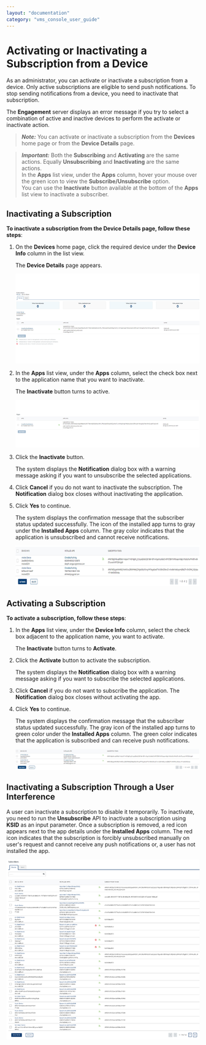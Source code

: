 ```yaml
---
layout: "documentation"
category: "vms_console_user_guide"
---
```

                           


Activating or Inactivating a Subscription from a Device
=======================================================

As an administrator, you can activate or inactivate a subscription from a device. Only active subscriptions are eligible to send push notifications. To stop sending notifications from a device, you need to inactivate that subscription.

The **Engagement** server displays an error message if you try to select a combination of active and inactive devices to perform the activate or inactivate action.

> **_Note:_** You can activate or inactivate a subscription from the **Devices** home page or from the **Device Details** page.

> **_Important:_** Both the **Subscribing** and **Activating** are the same actions. Equally **Unsubscribing** and **Inactivating** are the same actions.  
In the **Apps** list view, under the **Apps** column, hover your mouse over the green icon to view the **Subscribe/Unsubscribe** option.  
You can use the **Inactivate** button available at the bottom of the **Apps** list view to inactivate a subscriber.

Inactivating a Subscription
---------------------------

**To inactivate a subscription from the Device Details page, follow these steps**:

1.  On the **Devices** home page, click the required device under the **Device Info** column in the list view.
    
    The **Device Details** page appears.
    
    ![](../Resources/Images/Overview/Subscribers/Devices/inactivateanappfrom_devicepage_591x287.png)
    
2.  In the **Apps** list view, under the **Apps** column, select the check box next to the application name that you want to inactivate.
    
    The **Inactivate** button turns to active.
    
    ![](../Resources/Images/Overview/Subscribers/Devices/inactivateadevice1_601x153.png)
    
3.  Click the **Inactivate** button.
    
    The system displays the **Notification** dialog box with a warning message asking if you want to unsubscribe the selected applications.
    
4.  Click **Cancel** if you do not want to inactivate the subscription. The **Notification** dialog box closes without inactivating the application.
5.  Click **Yes** to continue.
    
    The system displays the confirmation message that the subscriber status updated successfully. The icon of the installed app turns to gray under the **Installed Apps** column. The gray color indicates that the application is unsubscribed and cannot receive notifications.
    
    ![](../Resources/Images/Overview/Subscribers/Devices/inactivateadevice2_595x131.png)
    

Activating a Subscription
-------------------------

**To activate a subscription, follow these steps**:

1.  In the **Apps** list view, under the **Device Info** column, select the check box adjacent to the application name, you want to activate.
    
    The **Inactivate** button turns to **Activate**.
    
2.  Click the **Activate** button to activate the subscription.
    
    The system displays the **Notification** dialog box with a warning message asking if you want to subscribe the selected applications.
    
3.  Click **Cancel** if you do not want to subscribe the application. The **Notification** dialog box closes without activating the app.
4.  Click **Yes** to continue.
    
    The system displays the confirmation message that the subscriber status updated successfully. The gray icon of the installed app turns to green color under the **Installed Apps** column. The green color indicates that the application is subscribed and can receive push notifications.
    
    ![](../Resources/Images/Overview/Subscribers/Devices/inactivateadevice3_598x134.png)
    

Inactivating a Subscription Through a User Interference
-------------------------------------------------------

A user can inactivate a subscription to disable it temporarily. To inactivate, you need to run the **Unsubscribe** API to inactivate a subscription using **KSID** as an input parameter. Once a subscription is removed, a red icon appears next to the app details under the **Installed Apps** column. The red icon indicates that the subscription is forcibly unsubscribed manually on user's request and cannot receive any push notifications or, a user has not installed the app.

![](../Resources/Images/Overview/Subscribers/Devices/inactivateappuserinterference_643x507.png)
